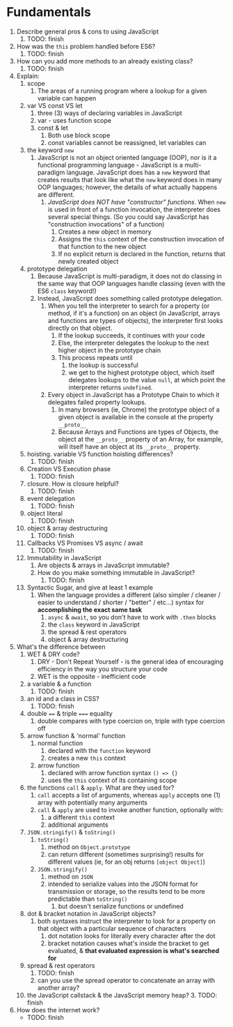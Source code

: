 # Fundamentals

1. Describe general pros & cons to using JavaScript
   1. TODO: finish
2. How was the `this` problem handled before ES6?
   1. TODO: finish
3. How can you add more methods to an already existing class?
   1. TODO: finish
5. Explain:
   1. scope
      1. The areas of a running program where a lookup for a given variable can happen
   2. var VS const VS let
      1. three (3) ways of declaring variables in JavaScript
      2. var - uses function scope
      3. const & let
         1. Both use block scope
         2. const variables cannot be reassigned, let variables can
   3. the keyword `new`
      1. JavaScript is not an object oriented language (OOP), nor is it a functional programming language - JavaScript is a multi-paradigm language. JavaScript does has a `new` keyword that creates results that look like what the `new` keyword does in many OOP languages; however, the details of what actually happens are different.
         1. *JavaScript does NOT have "constructor" functions*. When `new` is used in front of a function invocation, the interpreter does several special things. (So you could say JavaScript has "construction invocations" of a function)
            1. Creates a new object in memory
            2. Assigns the `this` context of the construction invocation of that function to the new object
            3. If no explicit return is declared in the function, returns that newly created object
   4. prototype delegation
      1. Because JavaScript is multi-paradigm, it does not do classing in the same way that OOP languages handle classing (even with the ES6 `class` keyword!)
      2. Instead, JavaScript does something called prototype delegation.
         1. When you tell the interpreter to search for a property (or method, if it's a function) on an object (in JavaScript, arrays and functions are types of objects), the interpreter first looks directly on that object.
            1. If the lookup succeeds, it continues with your code
            2. Else, the interpreter delegates the lookup to the next higher object in the prototype chain
            3. This process repeats until
               1. the lookup is successful
               2. we get to the highest prototype object, which itself delegates lookups to the value `null`, at which point the interpreter returns `undefined`.
         2. Every object in JavaScript has a Prototype Chain to which it delegates failed property lookups.
            1. In many browsers (ie, Chrome) the prototype object of a given object is available in the console at the property `__proto__`
            2. Because Arrays and Functions are types of Objects, the object at the `__proto__` property of an Array, for example, will itself have an object at its `__proto__` property.
   5. hoisting. variable VS function hoisting differences?
      1. TODO: finish
   6. Creation VS Execution phase
      1. TODO: finish
   7. closure. How is closure helpful?
      1. TODO: finish
   8. event delegation
      1. TODO: finish
   9. object literal
      1. TODO: finish
   10. object & array destructuring
       1. TODO: finish
   11. Callbacks VS Promises VS async / await
       1. TODO: finish
   12. Immutability in JavaScript
       1. Are objects & arrays in JavaScript immutable?
       2. How do you make something immutable in JavaScript?
          1. TODO: finish
   13. Syntactic Sugar, and give at least 1 example
       1. When the language provides a different (also simpler / cleaner / easier to understand / shorter / "better" / etc...) syntax for **accomplishing the exact same task**
          1. `async` & `await`, so you don't have to work with `.then` blocks
          2. the `class` keyword in JavaScript
          3. the spread & rest operators
          4. object & array destructuring
6. What's the difference between
    1. WET & DRY code?
       1. DRY - Don't Repeat Yourself - is the general idea of encouraging efficiency in the way you structure your code
       2. WET is the opposite - inefficient code
    2. a variable & a function
       1. TODO: finish
    3. an id and a class in CSS?
       1. TODO: finish
    4. double `==` & triple `===` equality
        1. double compares with type coercion on, triple with type coercion off
    5. arrow function & 'normal' function
       1. normal function
          1. declared with the `function` keyword
          2. creates a new `this` context
       2. arrow function
          1. declared with arrow function syntax `() => {}`
          2. uses the `this` context of its containing scope
    6. the functions `call` & `apply`. What are they used for?
        1. `call` accepts a list of arguments, whereas `apply` accepts one (1) array with potentially many arguments
        2. `call` & `apply` are used to invoke another function, optionally with:
           1. a different `this` context
           2. additional arguments
    7. `JSON.stringify()` & `toString()`
        1. `toString()`
            1. method on `Object.prototype`
            2. can return different (sometimes surprising!) results for different values (ie, for an obj returns `[object Object]`)
        2. `JSON.stringify()`
            1. method on `JSON`
            2. intended to serialize values into the JSON format for transmission or storage, so the results tend to be more predictable than `toString()`
               1. but doesn't serialize functions or undefined
    8. dot & bracket notation in JavaScript objects?
       1. both syntaxes instruct the interpreter to look for a property on that object with a particular sequence of characters
          1. dot notation looks for literally every character after the dot
          2. bracket notation causes what's inside the bracket to get evaluated, & **that evaluated expression is what's searched for**
    9. spread & rest operators
       1. TODO: finish
       2. can you use the spread operator to concatenate an array with another array?
    10. the JavaScript callstack & the JavaScript memory heap?
       3. TODO: finish
7. How does the internet work?
    - TODO: finish